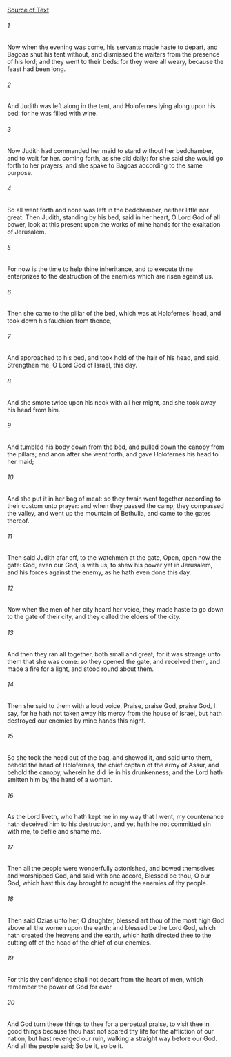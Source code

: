 [Source of Text](https://github.com/scrollmapper/bible_databases_deuterocanonical)

###### 1
Now when the evening was come, his servants made haste to depart, and Bagoas shut his tent without, and dismissed the waiters from the presence of his lord; and they went to their beds: for they were all weary, because the feast had been long.

###### 2
And Judith was left along in the tent, and Holofernes lying along upon his bed: for he was filled with wine.

###### 3
Now Judith had commanded her maid to stand without her bedchamber, and to wait for her. coming forth, as she did daily: for she said she would go forth to her prayers, and she spake to Bagoas according to the same purpose.

###### 4
So all went forth and none was left in the bedchamber, neither little nor great. Then Judith, standing by his bed, said in her heart, O Lord God of all power, look at this present upon the works of mine hands for the exaltation of Jerusalem.

###### 5
For now is the time to help thine inheritance, and to execute thine enterprizes to the destruction of the enemies which are risen against us.

###### 6
Then she came to the pillar of the bed, which was at Holofernes’ head, and took down his fauchion from thence,

###### 7
And approached to his bed, and took hold of the hair of his head, and said, Strengthen me, O Lord God of Israel, this day.

###### 8
And she smote twice upon his neck with all her might, and she took away his head from him.

###### 9
And tumbled his body down from the bed, and pulled down the canopy from the pillars; and anon after she went forth, and gave Holofernes his head to her maid;

###### 10
And she put it in her bag of meat: so they twain went together according to their custom unto prayer: and when they passed the camp, they compassed the valley, and went up the mountain of Bethulia, and came to the gates thereof.

###### 11
Then said Judith afar off, to the watchmen at the gate, Open, open now the gate: God, even our God, is with us, to shew his power yet in Jerusalem, and his forces against the enemy, as he hath even done this day.

###### 12
Now when the men of her city heard her voice, they made haste to go down to the gate of their city, and they called the elders of the city.

###### 13
And then they ran all together, both small and great, for it was strange unto them that she was come: so they opened the gate, and received them, and made a fire for a light, and stood round about them.

###### 14
Then she said to them with a loud voice, Praise, praise God, praise God, I say, for he hath not taken away his mercy from the house of Israel, but hath destroyed our enemies by mine hands this night.

###### 15
So she took the head out of the bag, and shewed it, and said unto them, behold the head of Holofernes, the chief captain of the army of Assur, and behold the canopy, wherein he did lie in his drunkenness; and the Lord hath smitten him by the hand of a woman.

###### 16
As the Lord liveth, who hath kept me in my way that I went, my countenance hath deceived him to his destruction, and yet hath he not committed sin with me, to defile and shame me.

###### 17
Then all the people were wonderfully astonished, and bowed themselves and worshipped God, and said with one accord, Blessed be thou, O our God, which hast this day brought to nought the enemies of thy people.

###### 18
Then said Ozias unto her, O daughter, blessed art thou of the most high God above all the women upon the earth; and blessed be the Lord God, which hath created the heavens and the earth, which hath directed thee to the cutting off of the head of the chief of our enemies.

###### 19
For this thy confidence shall not depart from the heart of men, which remember the power of God for ever.

###### 20
And God turn these things to thee for a perpetual praise, to visit thee in good things because thou hast not spared thy life for the affliction of our nation, but hast revenged our ruin, walking a straight way before our God. And all the people said; So be it, so be it.